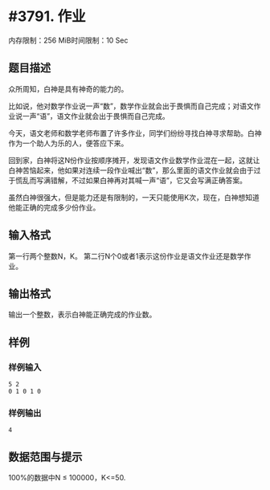 # #3791. 作业

内存限制：256 MiB时间限制：10 Sec

## 题目描述

众所周知，白神是具有神奇的能力的。

比如说，他对数学作业说一声&ldquo;数&rdquo;，数学作业就会出于畏惧而自己完成；对语文作业说一声&ldquo;语&rdquo;，语文作业就会出于畏惧而自己完成。

今天，语文老师和数学老师布置了许多作业，同学们纷纷寻找白神寻求帮助。白神作为一个助人为乐的人，便答应下来。

回到家，白神将这N份作业按顺序摊开，发现语文作业数学作业混在一起，这就让白神苦恼起来，他如果对连续一段作业喊出&ldquo;数&rdquo;，那么里面的语文作业就会由于过于慌乱而写满错解，不过如果白神再对其喊一声&ldquo;语&rdquo;，它又会写满正确答案。

虽然白神很强大，但是能力还是有限制的，一天只能使用K次，现在，白神想知道他能正确的完成多少份作业。


## 输入格式

第一行两个整数N，K。
第二行N个0或者1表示这份作业是语文作业还是数学作业。

## 输出格式

输出一个整数，表示白神能正确完成的作业数。

## 样例

### 样例输入

    
    5 2
    0 1 0 1 0
    

### 样例输出

    
    4
    
    
    
    

## 数据范围与提示

100%的数据中N &le; 100000，K<=50.

